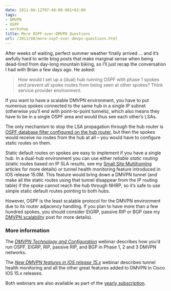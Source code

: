 ```yaml
---
date: 2011-08-12T07:48:00.001+02:00
tags:
- DMVPN
- OSPF
- workshop
title: More OSPF-over-DMVPN Questions
url: /2011/08/more-ospf-over-dmvpn-questions.html
---
```

After weeks of waiting, perfect summer weather finally arrived ... and it’s awfully hard to write blog posts that make marginal sense when being dead-tired from day-long mountain biking, so I’ll just recap the conversation I had with Brian a few days ago. He asked:

> How would I set up a (dual) hub running OSPF with phase 1 spokes and prevent all spoke routes from being seen at other spokes? Think service provider environment.

If you want to have a scalable DMVPN environment, you have to put numerous spokes connected to the same hub in a single IP subnet (otherwise you’ll end with point-to-point tunnels), which also means they have to be in a single OSPF area and would thus see each other’s LSAs.
<!--more-->
The only mechanism to stop the LSA propagation through the hub router is [OSPF database filter configured on the hub router](https://www.ipspace.net/kb/OSPF/OSPF_Flood_Reduction_Hub_Spoke.html), but then the spokes would receive no routes from the hub at all – you would have to configure static routes on them.

Static default routes on spokes are easy to implement if you have a single hub. In a dual-hub environment you can use either *reliable static routing* (static routes based on IP SLA results, see my [Small Site Multihoming](http://wiki.nil.com/Small_site_multihoming) articles for more details) or tunnel health monitoring feature introduced in IOS release 15.0M. This feature would bring down a DMVPN tunnel (and make all the static routes using that tunnel disappear from the IP routing table) if the spoke cannot reach the hub through NHRP, so it’s safe to use simple static default routes pointing to both hubs.

However, OSPF is the least scalable protocol for the DMVPN environment due to its router adjacency handling. If you plan to have more than a few hundred spokes, you should consider EIGRP, passive RIP or BGP (see my [DMVPN scalability](https://blog.ipspace.net/2010/10/dmvpn-scalability.html) post for more details).

### More information

The [*DMVPN Technology and Configuration*](https://www.ipspace.net/DMVPN_Technology_and_Configuration) webinar describes how you’d run OSPF, EIGRP, RIP, passive RIP, and BGP in Phase 1, 2 and 3 DMVPN networks. 

The [*New DMVPN features in IOS release 15.x*](https://www.ipspace.net/DMVPN150) webinar describes tunnel health monitoring and all the other great features added to DMVPN in Cisco IOS 15.x releases. 

Both webinars are also available as part of the [yearly subscription](https://www.ipspace.net/Subscription).

